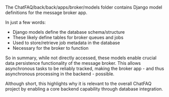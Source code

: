 The ChatFAQ/back/back/apps/broker/models folder contains Django model definitions for the message broker app.

In just a few words:

- Django models define the database schema/structure
- These likely define tables for broker queues and jobs
- Used to store/retrieve job metadata in the database
- Necessary for the broker to function

So in summary, while not directly accessed, these models enable crucial data persistence functionality of the message broker. This allows asynchronous tasks to be reliably tracked, making the broker app - and thus asynchronous processing in the backend - possible.

Although short, this highlights why it is relevant to the overall ChatFAQ project by enabling a core backend capability through database integration.
